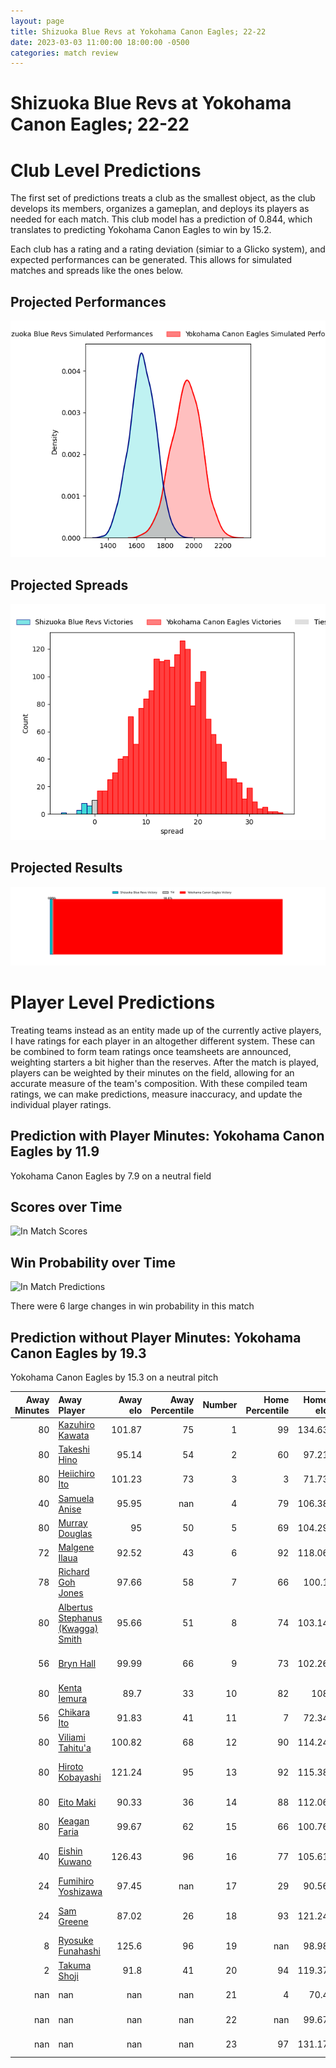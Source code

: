 ```yaml
---  
layout: page  
title: Shizuoka Blue Revs at Yokohama Canon Eagles; 22-22  
date: 2023-03-03 11:00:00 18:00:00 -0500  
categories: match review  
---
```

# Shizuoka Blue Revs at Yokohama Canon Eagles; 22-22

# Club Level Predictions


The first set of predictions treats a club as the smallest object, as the club develops its members, organizes a gameplan, and deploys its players as needed for each match. This club model has a prediction of 0.844, which translates to predicting Yokohama Canon Eagles to win by 15.2.

Each club has a rating and a rating deviation (simiar to a Glicko system), and expected performances can be generated. This allows for simulated matches and spreads like the ones below.
## Projected Performances


![Projected Performances](plots/performances_2023-03-03-YokohamaCanonEagles-ShizuokaBlueRevs.png)
## Projected Spreads


![Projected Spreads](plots/spreads_2023-03-03-YokohamaCanonEagles-ShizuokaBlueRevs.png)
## Projected Results


![Projected Results](plots/resultbar_2023-03-03-YokohamaCanonEagles-ShizuokaBlueRevs.png)
# Player Level Predictions


Treating teams instead as an entity made up of the currently active players, I have ratings for each player in an altogether different system. These can be combined to form team ratings once teamsheets are announced, weighting starters a bit higher than the reserves. After the match is played, players can be weighted by their minutes on the field, allowing for an accurate measure of the team's composition. With these compiled team ratings, we can make predictions, measure inaccuracy, and update the individual player ratings.
## Prediction with Player Minutes: Yokohama Canon Eagles by 11.9


Yokohama Canon Eagles by 7.9 on a neutral field
## Scores over Time


![In Match Scores](plots/recap_scores_2023-03-03-YokohamaCanonEagles-ShizuokaBlueRevs.png)
## Win Probability over Time


![In Match Predictions](plots/recap_prob_2023-03-03-YokohamaCanonEagles-ShizuokaBlueRevs.png)

There were 6 large changes in win probability in this match
## Prediction without Player Minutes: Yokohama Canon Eagles by 19.3


Yokohama Canon Eagles by 15.3 on a neutral pitch



|   Away Minutes | Away Player                                                                                     |   Away elo |   Away Percentile |   Number |   Home Percentile |   Home elo | Home Player                                                                   |   Home Minutes |
|---------------:|:------------------------------------------------------------------------------------------------|-----------:|------------------:|---------:|------------------:|-----------:|:------------------------------------------------------------------------------|---------------:|
|             80 | [Kazuhiro Kawata](..//playerfiles//KazuhiroKawata_cleaned.md)                                   |     101.87 |                75 |        1 |                99 |     134.63 | [Takato Okabe](..//playerfiles//TakatoOkabe_cleaned.md)                       |             74 |
|             80 | [Takeshi Hino](..//playerfiles//TakeshiHino_cleaned.md)                                         |      95.14 |                54 |        2 |                60 |      97.21 | [Yusuke Niwai](..//playerfiles//YusukeNiwai_cleaned.md)                       |             67 |
|             80 | [Heiichiro Ito](..//playerfiles//HeiichiroIto_cleaned.md)                                       |     101.23 |                73 |        3 |                 3 |      71.73 | [Tatsuro Sugimoto](..//playerfiles//TatsuroSugimoto_cleaned.md)               |             63 |
|             40 | [Samuela Anise](..//playerfiles//SamuelaAnise_cleaned.md)                                       |      95.95 |               nan |        4 |                79 |     106.38 | [Max Douglas](..//playerfiles//MaxDouglas_cleaned.md)                         |             55 |
|             80 | [Murray Douglas](..//playerfiles//MurrayDouglas_cleaned.md)                                     |      95    |                50 |        5 |                69 |     104.29 | [Cory Hill](..//playerfiles//CoryHill_cleaned.md)                             |             80 |
|             72 | [Malgene Ilaua](..//playerfiles//MalgeneIlaua_cleaned.md)                                       |      92.52 |                43 |        6 |                92 |     118.06 | [Sioeli Vakalahi](..//playerfiles//SioeliVakalahi_cleaned.md)                 |             80 |
|             78 | [Richard Goh Jones](..//playerfiles//RichardGohJones_cleaned.md)                                |      97.66 |                58 |        7 |                66 |     100.1  | [Naoto Shimada](..//playerfiles//NaotoShimada_cleaned.md)                     |             74 |
|             80 | [Albertus Stephanus (Kwagga) Smith](..//playerfiles//AlbertusStephanus(Kwagga)Smith_cleaned.md) |      95.66 |                51 |        8 |                74 |     103.14 | [Sione Halasili](..//playerfiles//SioneHalasili_cleaned.md)                   |             80 |
|             56 | [Bryn Hall](..//playerfiles//BrynHall_cleaned.md)                                               |      99.99 |                66 |        9 |                73 |     102.26 | [Francois (Faf) de Klerk](..//playerfiles//Francois(Faf)deKlerk_cleaned.md)   |             58 |
|             80 | [Kenta Iemura](..//playerfiles//KentaIemura_cleaned.md)                                         |      89.7  |                33 |       10 |                82 |     108    | [Yu Tamura](..//playerfiles//YuTamura_cleaned.md)                             |             58 |
|             56 | [Chikara Ito](..//playerfiles//ChikaraIto_cleaned.md)                                           |      91.83 |                41 |       11 |                 7 |      72.34 | [Masayoshi Takezawa](..//playerfiles//MasayoshiTakezawa_cleaned.md)           |             80 |
|             80 | [Viliami Tahitu'a](..//playerfiles//ViliamiTahitu'a_cleaned.md)                                 |     100.82 |                68 |       12 |                90 |     114.24 | [Yusuke Kajimura](..//playerfiles//YusukeKajimura_cleaned.md)                 |             80 |
|             80 | [Hiroto Kobayashi](..//playerfiles//HirotoKobayashi_cleaned.md)                                 |     121.24 |                95 |       13 |                92 |     115.38 | [Jesse Andre Kriel](..//playerfiles//JesseAndreKriel_cleaned.md)              |             80 |
|             80 | [Eito Maki](..//playerfiles//EitoMaki_cleaned.md)                                               |      90.33 |                36 |       14 |                88 |     112.06 | [Inoke Burua](..//playerfiles//InokeBurua_cleaned.md)                         |             63 |
|             80 | [Keagan Faria](..//playerfiles//KeaganFaria_cleaned.md)                                         |      99.67 |                62 |       15 |                66 |     100.76 | [Junpei Ogura](..//playerfiles//JunpeiOgura_cleaned.md)                       |             80 |
|             40 | [Eishin Kuwano](..//playerfiles//EishinKuwano_cleaned.md)                                       |     126.43 |                96 |       16 |                77 |     105.61 | [Jacobus Johannes van Dyk](..//playerfiles//JacobusJohannesvanDyk_cleaned.md) |             25 |
|             24 | [Fumihiro Yoshizawa](..//playerfiles//FumihiroYoshizawa_cleaned.md)                             |      97.45 |               nan |       17 |                29 |      90.56 | [Kafazumi Yamasuga](..//playerfiles//KafazumiYamasuga_cleaned.md)             |             22 |
|             24 | [Sam Greene](..//playerfiles//SamGreene_cleaned.md)                                             |      87.02 |                26 |       18 |                93 |     121.24 | [Sarel Petrus Marais](..//playerfiles//SarelPetrusMarais_cleaned.md)          |             22 |
|              8 | [Ryosuke Funahashi](..//playerfiles//RyosukeFunahashi_cleaned.md)                               |     125.6  |                96 |       19 |               nan |      98.98 | [Shouta Matsuoka](..//playerfiles//ShoutaMatsuoka_cleaned.md)                 |             17 |
|              2 | [Takuma Shoji](..//playerfiles//TakumaShoji_cleaned.md)                                         |      91.8  |                41 |       20 |                94 |     119.37 | [Chihito Matsui](..//playerfiles//ChihitoMatsui_cleaned.md)                   |             17 |
|            nan | nan                                                                                             |     nan    |               nan |       21 |                 4 |      70.4  | [Shin Kawamura](..//playerfiles//ShinKawamura_cleaned.md)                     |             13 |
|            nan | nan                                                                                             |     nan    |               nan |       22 |               nan |      99.67 | [Chang Ho Ahn](..//playerfiles//ChangHoAhn_cleaned.md)                        |              6 |
|            nan | nan                                                                                             |     nan    |               nan |       23 |                97 |     131.17 | [Ryota Suginaga](..//playerfiles//RyotaSuginaga_cleaned.md)                   |              6 |

